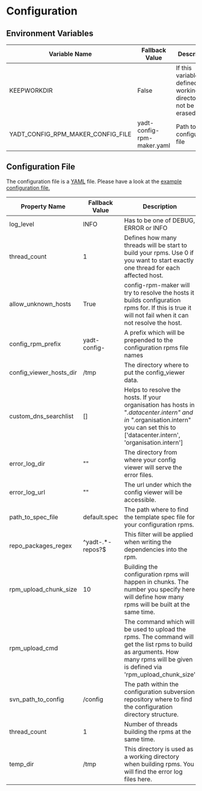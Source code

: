 # Configuration

## Environment Variables

| Variable Name                     | Fallback Value             | Description                             |
|-----------------------------------|----------------------------|-----------------------------------------|
| KEEPWORKDIR                       | False                      | If this variable is defined the working directory will not be erased.
| YADT_CONFIG_RPM_MAKER_CONFIG_FILE | yadt-config-rpm-maker.yaml | Path to configuration file

## Configuration File

The configuration file is a [YAML](http://yaml.org/) file.
Please have a look at the [example configuration file.](https://github.com/yadt/yadt-config-rpm-maker/blob/master/yadt-config-rpm-maker.yaml)

| Property Name           | Fallback Value   | Description                             |
|-----------------------  |------------------|-----------------------------------------|
| log_level               | INFO             | Has to be one of DEBUG, ERROR or INFO
| thread_count            | 1                | Defines how many threads will be start to build your rpms. Use 0 if you want to start exactly one thread for each affected host.
| allow_unknown_hosts     | True             | config-rpm-maker will try to resolve the hosts it builds configuration rpms for. If this is true it will not fail when it can not resolve the host.
| config_rpm_prefix       | yadt-config-     | A prefix which will be prepended to the configuration rpms file names
| config_viewer_hosts_dir | /tmp             | The directory where to put the config_viewer data.
| custom_dns_searchlist   | []               | Helps to resolve the hosts. If your organisation has hosts in "*.datacenter.intern" and in "*.organisation.intern" you can set this to ['datacenter.intern', 'organisation.intern']
| error_log_dir           | ""               | The directory from where your config viewer will serve the error files.
| error_log_url           | ""               | The url under which the config viewer will be accessible.
| path_to_spec_file       | default.spec     | The path where to find the template spec file for your configuration rpms.
| repo_packages_regex     | ^yadt-.*-repos?$ | This filter will be applied when writing the dependencies into the rpm.
| rpm_upload_chunk_size   | 10               | Building the configuration rpms will happen in chunks. The number you specify here will define how many rpms will be built at the same time.
| rpm_upload_cmd          |                  | The command which will be used to upload the rpms. The command will get the list rpms to build as arguments. How many rpms will be given is defined via 'rpm_upload_chunk_size'
| svn_path_to_config      | /config          | The path within the configuration subversion repository where to find the configuration directory structure.
| thread_count            | 1                | Number of threads building the rpms at the same time.
| temp_dir                | /tmp             | This directory is used as a working directory when building rpms. You will find the error log files here.
